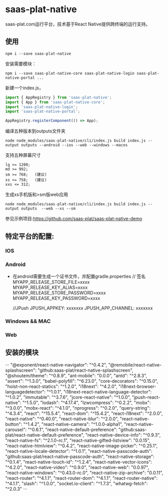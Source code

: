 # saas-plat-native

saas-plat.com运行平台，技术基于React Native提供跨终端的运行支持。

## 使用

```
npm i --save saas-plat-native
```

安装需要模块：
```
npm i --save saas-plat-native-core saas-plat-native-login saas-plat-native-portal ...
```

新建一个index.js，
```js
import { AppRegistry } from 'saas-plat-native';
import { App } from 'saas-plat-native-core';
import 'saas-plat-native-login';
import 'saas-plat-native-portal';

AppRegistry.registerComponent(() => App);
```

编译五种版本到outputs文件夹

```
node node_modules/saas-plat-native/cli/index.js build index.js --output outputs --android --ios --web --windows --macos
```

支持五种屏幕尺寸

```
lg >= 1200;
md >= 992;
sm >= 768;   (建议)
xs <= 758;   (建议)
xxs <= 312;
```

生成xs手机版和>sm版web应用
```
node node_modules/saas-plat-native/cli/index.js build index.js --output outputs  --web --xs --sm
```

参见示例项目:https://github.com/saas-plat/saas-plat-native-demo

## 特定平台的配置:

### IOS


### Android

- 在android需要生成一个证书文件，并配置gradle.properties
    // 签名
    MYAPP_RELEASE_STORE_FILE=xxxx
    MYAPP_RELEASE_KEY_ALIAS=xxxx
    MYAPP_RELEASE_STORE_PASSWORD=xxxx
    MYAPP_RELEASE_KEY_PASSWORD=xxxx

    //JPush
    JPUSH_APPKEY: xxxxxxx
    JPUSH_APP_CHANNEL: xxxxxxx

### Windows && MAC


### Web



## 安装的模块
···
    "@exponent/react-native-navigator": "^0.4.2",
    "@remobile/react-native-splashscreen": "github:saas-plat/react-native-splashscreen",
    "@shoutem/theme": "^0.8.9",
    "ant-mobile": "0.0.0",
    "antd": "^2.8.3",
    "assert": "^1.3.0",
    "babel-polyfill": "^6.23.0",
    "core-decorators": "^0.15.0",
    "hoist-non-react-statics": "^1.2.0",
    "i18next": "^4.2.0",
    "i18next-browser-languagedetector": "^1.0.1",
    "i18next-react-native-language-detector": "^1.0.2",
    "immutable": "^3.7.6",
    "jcore-react-native": "^1.0.0",
    "jpush-react-native": "^1.5.0",
    "lodash": "^4.17.4",
    "lzwcompress": "^0.2.2",
    "mobx": "^3.0.0",
    "mobx-react": "^4.1.0",
    "nprogress": "^0.2.0",
    "query-string": "^4.3.4",
    "react": "^15.5.4",
    "react-dom": "^15.4.2",
    "react-i18next": "^2.0.0",
    "react-native": "^0.40.0",
    "react-native-blur": "^2.0.0",
    "react-native-button": "^1.4.2",
    "react-native-camera": "^1.0.0-alpha1",
    "react-native-carousel": "^0.6.1",
    "react-native-default-preference": "github:saas-plat/react-native-default-preference",
    "react-native-device-info": "^0.9.3",
    "react-native-fs": "^2.1.0-rc.1",
    "react-native-gifted-listview": "0.0.15",
    "react-native-htmlview": "^0.4.2",
    "react-native-image-picker": "^0.25.1",
    "react-native-locale-detector": "^1.0.1",
    "react-native-passcode-auth": "github:saas-plat/react-native-passcode-auth",
    "react-native-storage": "^0.1.4",
    "react-native-touch-id": "^1.2.4",
    "react-native-vector-icons": "^4.2.0",
    "react-native-video": "^0.9.0",
    "react-native-web": "0.0.97",
    "react-native-windows": "^0.43.0-rc.0",
    "react-native-zip-archive": "0.0.11",
    "react-router": "^4.1.1",
    "react-router-dom": "^4.1.1",
    "react-router-native": "^4.1.1",
    "slash": "^1.0.0",
    "socket.io-client": "^1.7.3",
    "whatwg-fetch": "^2.0.3"
···
